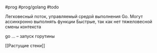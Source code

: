 #prog #prog/golang #todo 

Легковесный поток, управляемый средой выполнения Go. Могут ассинхронно выполнять функции
Быстрые, так как нет тяжеловесной смены контекста 

go ... – запуск горутины

[[Растущие стеки]]
